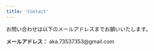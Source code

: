 ```yaml
---
title: 'Contact'
---
```


<p>お問い合わせは以下のメールアドレスまでお願いいたします。</p>
<p><strong>メールアドレス：</strong> aka.73537353@gmail.com</p>